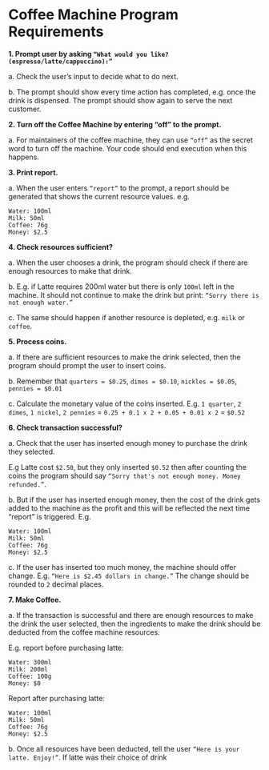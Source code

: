 # Coffee Machine Program Requirements

**1. Prompt user by asking `“What would you like? (espresso/latte/cappuccino):”`**

a. Check the user’s input to decide what to do next.

b. The prompt should show every time action has completed, e.g. once the drink is
dispensed. The prompt should show again to serve the next customer.

**2. Turn off the Coffee Machine by entering “off” to the prompt.**

a. For maintainers of the coffee machine, they can use `“off”` as the secret word to turn off
the machine. Your code should end execution when this happens.

**3. Print report.**

a. When the user enters `“report”` to the prompt, a report should be generated that shows
the current resource values. e.g.

```
Water: 100ml
Milk: 50ml
Coffee: 76g
Money: $2.5
```

**4. Check resources sufficient?**

a. When the user chooses a drink, the program should check if there are enough
resources to make that drink.

b. E.g. if Latte requires 200ml water but there is only `100ml` left in the machine. It should
not continue to make the drink but print: `“Sorry there is not enough water.”`

c. The same should happen if another resource is depleted, e.g. `milk` or `coffee`.

**5. Process coins.**

a. If there are sufficient resources to make the drink selected, then the program should
prompt the user to insert coins.

b. Remember that `quarters = $0.25`, `dimes = $0.10`, `nickles = $0.05`, `pennies = $0.01`

c. Calculate the monetary value of the coins inserted. E.g. `1 quarter`, `2 dimes`, `1 nickel`, `2 pennies` = `0.25 + 0.1 x 2 + 0.05 + 0.01 x 2` = `$0.52`

**6. Check transaction successful?**

a. Check that the user has inserted enough money to purchase the drink they selected.

E.g Latte cost `$2.50`, but they only inserted `$0.52` then after counting the coins the
program should say `“Sorry that's not enough money. Money refunded.”`.

b. But if the user has inserted enough money, then the cost of the drink gets added to the
machine as the profit and this will be reflected the next time “report” is triggered. E.g.

```
Water: 100ml
Milk: 50ml
Coffee: 76g
Money: $2.5
```

c. If the user has inserted too much money, the machine should offer change.
E.g. `“Here is $2.45 dollars in change.”` The change should be rounded to `2` decimal
places.

**7. Make Coffee.**

a. If the transaction is successful and there are enough resources to make the drink the
user selected, then the ingredients to make the drink should be deducted from the
coffee machine resources.

E.g. report before purchasing latte:

```
Water: 300ml
Milk: 200ml
Coffee: 100g
Money: $0
```

Report after purchasing latte:

```
Water: 100ml
Milk: 50ml
Coffee: 76g
Money: $2.5
```

b. Once all resources have been deducted, tell the user `“Here is your latte. Enjoy!”`. If
latte was their choice of drink
